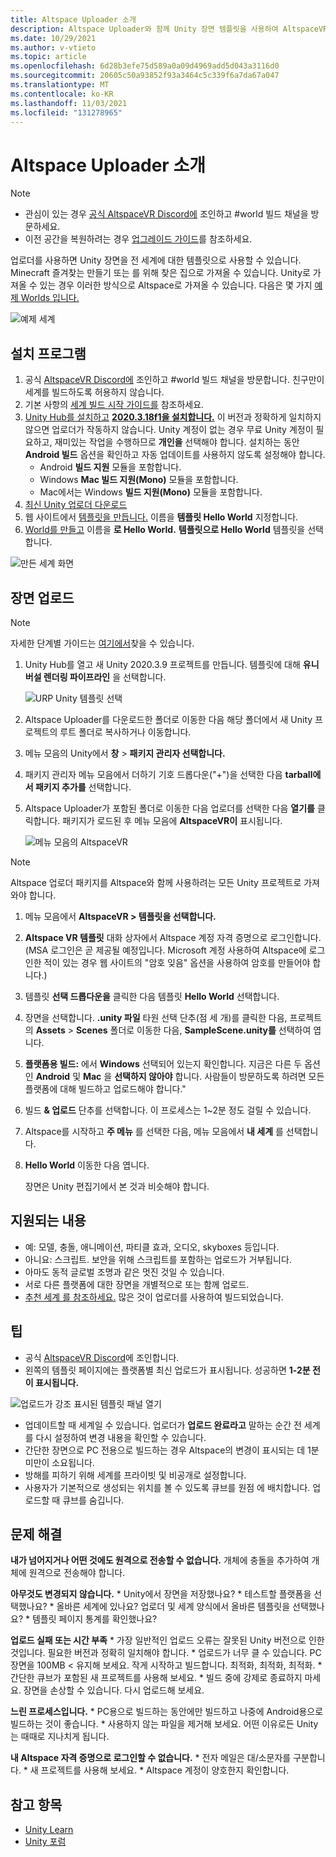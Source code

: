 ```yaml
---
title: Altspace Uploader 소개
description: Altspace Uploader와 함께 Unity 장면 템플릿을 사용하여 AltspaceVR 세계를 설정하고 업로드하는 방법을 알아봅니다.
ms.date: 10/29/2021
ms.author: v-vtieto
ms.topic: article
ms.openlocfilehash: 6d28b3efe75d589a0a09d4969add5d043a3116d0
ms.sourcegitcommit: 20605c50a93852f93a3464c5c339f6a7da67a047
ms.translationtype: MT
ms.contentlocale: ko-KR
ms.lasthandoff: 11/03/2021
ms.locfileid: "131278965"
---
```

# <a name="introducing-the-altspace-uploader"></a>Altspace Uploader 소개

> [!NOTE]
> - 관심이 있는 경우 [공식 AltspaceVR Discord에](https://discordapp.com/invite/altspacevr) 조인하고 #world 빌드 채널을 방문하세요.  
> - 이전 공간을 복원하려는 경우 [업그레이드 가이드](upgrading-old-unity-projects.md)를 참조하세요. 

업로더를 사용하면 Unity 장면을 전 세계에 대한 템플릿으로 사용할 수 있습니다. Minecraft 즐겨찾는 만들기 또는 를 위해 찾은 집으로 가져올 수 있습니다. Unity로 가져올 수 있는 경우 이러한 방식으로 Altspace로 가져올 수 있습니다. 다음은 몇 가지 [예제 Worlds 입니다.](https://account.altvr.com/worlds/1046572460192825569)

![예제 세계](images/unity-uploader-img-01.png)

## <a name="setup"></a>설치 프로그램

1. 공식 [AltspaceVR Discord에](https://discordapp.com/invite/altspacevr) 조인하고 #world 빌드 채널을 방문합니다. 친구만이 세계를 빌드하도록 허용하지 않습니다.
2. 기본 사항의 [세계 빌드 시작 가이드를](world-building-getting-started.md) 참조하세요.
3. [Unity Hub를 설치하고](https://blogs.unity3d.com/2018/01/24/streamline-your-workflow-introducing-unity-hub-beta) [**2020.3.18f1을 설치합니다.**](https://unity3d.com/unity/whats-new/2020.3.18) 이 버전과 정확하게 일치하지 않으면 업로더가 작동하지 않습니다. Unity 계정이 없는 경우 무료 Unity 계정이 필요하고, 재미있는 작업을 수행하므로 **개인을** 선택해야 합니다. 설치하는 동안 **Android 빌드** 옵션을 확인하고 자동 업데이트를 사용하지 않도록 설정해야 합니다.
    * Android **빌드 지원** 모듈을 포함합니다.
    * Windows **Mac 빌드 지원(Mono)** 모듈을 포함합니다.
    * Mac에서는 Windows **빌드 지원(Mono)** 모듈을 포함합니다.
4. [최신 Unity 업로더 다운로드](https://altvr.com/download-latest-unity-uploader)
5. 웹 사이트에서 [템플릿을 만듭니다.](https://account.altvr.com/space_templates/new) 이름을 **템플릿 Hello World** 지정합니다.
6. [World를 만들고](https://account.altvr.com/worlds/my) 이름을 **로 Hello World.** **템플릿으로 Hello World** 템플릿을 선택합니다.

![만든 세계 화면](images/unity-uploader-img-02.png)

## <a name="upload-your-scene"></a>장면 업로드

> [!NOTE]
> 자세한 단계별 가이드는 [여기에서](https://buildingthemetaverse.medium.com/how-to-make-your-own-altspace-templates-and-kits-unity-2020-3-9-uploader-2-x-5b40e92bb759)찾을 수 있습니다.

1. Unity Hub를 열고 새 Unity 2020.3.9 프로젝트를 만듭니다. 템플릿에 대해 **유니버설 렌더링 파이프라인** 을 선택합니다.

    ![URP Unity 템플릿 선택](images/001-unity-templates.png)

1. Altspace Uploader를 다운로드한 폴더로 이동한 다음 해당 폴더에서 새 Unity 프로젝트의 루트 폴더로 복사하거나 이동합니다.
1. 메뉴 모음의 Unity에서 **창**  >  **패키지 관리자 선택합니다.**
1. 패키지 관리자 메뉴 모음에서 더하기 기호 드롭다운("+")을 선택한 다음 **tarball에서 패키지 추가를** 선택합니다.
1. Altspace Uploader가 포함된 폴더로 이동한 다음 업로더를 선택한 다음 **열기를** 클릭합니다.  패키지가 로드된 후 메뉴 모음에 **AltspaceVR이** 표시됩니다.

    ![메뉴 모음의 AltspaceVR](images/002-altspacevr-on-menu-bar.png)

> [!NOTE]
> Altspace 업로더 패키지를 Altspace와 함께 사용하려는 모든 Unity 프로젝트로 가져와야 합니다.
1. 메뉴 모음에서 **AltspaceVR > 템플릿을 선택합니다.**
1. **Altspace VR 템플릿** 대화 상자에서 Altspace 계정 자격 증명으로 로그인합니다. (MSA 로그인은 곧 제공될 예정입니다. Microsoft 계정 사용하여 Altspace에 로그인한 적이 있는 경우 웹 사이트의 "암호 잊음" 옵션을 사용하여 암호를 만들어야 합니다.)
1. 템플릿 **선택 드롭다운을** 클릭한 다음 템플릿 **Hello World** 선택합니다.
1. 장면을 선택합니다. **.unity 파일** 타원 선택 단추(점 세 개)를 클릭한 다음, 프로젝트의 **Assets**  >  **Scenes** 폴더로 이동한 다음, **SampleScene.unity를** 선택하여 엽니다.
1. **플랫폼용 빌드:** 에서 **Windows** 선택되어 있는지 확인합니다. 지금은 다른 두 옵션인 **Android** 및 **Mac** 을 **선택하지 않아야** 합니다. 사람들이 방문하도록 하려면 모든 플랫폼에 대해 빌드하고 업로드해야 합니다."
1. 빌드 **& 업로드** 단추를 선택합니다. 이 프로세스는 1~2분 정도 걸릴 수 있습니다.
1. Altspace를 시작하고 **주 메뉴** 를 선택한 다음, 메뉴 모음에서 **내 세계** 를 선택합니다.
1. **Hello World** 이동한 다음 엽니다.

    장면은 Unity 편집기에서 본 것과 비슷해야 합니다.

## <a name="whats-supported"></a>지원되는 내용

* 예: 모델, 충돌, 애니메이션, 파티클 효과, 오디오, skyboxes 등입니다.
* 아니요: 스크립트. 보안을 위해 스크립트를 포함하는 업로드가 거부됩니다.
* 아마도 동적 글로벌 조명과 같은 멋진 것일 수 있습니다.
* 서로 다른 플랫폼에 대한 장면을 개별적으로 또는 함께 업로드.
* [추천 세계 를 참조하세요.](https://account.altvr.com/worlds/featured) 많은 것이 업로더를 사용하여 빌드되었습니다.

## <a name="tips"></a>팁

* 공식 [AltspaceVR Discord](https://discordapp.com/invite/altspacevr)에 조인합니다.
* 왼쪽의 템플릿 페이지에는 플랫폼별 최신 업로드가 표시됩니다. 성공하면 **1-2분 전이 표시됩니다.** 

![업로드가 강조 표시된 템플릿 패널 열기](images/template-upload-list.png)

* 업데이트할 때 세계일 수 있습니다. 업로더가 **업로드 완료라고** 말하는 순간 전 세계를 다시 설정하여 변경 내용을 확인할 수 있습니다.
* 간단한 장면으로 PC 전용으로 빌드하는 경우 Altspace의 변경이 표시되는 데 1분 미만이 소요됩니다.
* 방해를 피하기 위해 세계를 프라이빗 및 비공개로 설정합니다.
* 사용자가 기본적으로 생성되는 위치를 볼 수 있도록 큐브를 원점 에 배치합니다. 업로드할 때 큐브를 숨깁니다.

## <a name="troubleshooting"></a>문제 해결

**내가 넘어지거나 어떤 것에도 원격으로 전송할 수 없습니다.** 개체에 충돌을 추가하여 개체에 원격으로 전송해야 합니다.

**아무것도 변경되지 않습니다.**
    * Unity에서 장면을 저장했나요?
    * 테스트할 플랫폼을 선택했나요?
    * 올바른 세계에 있나요? 업로더 및 세계 양식에서 올바른 템플릿을 선택했나요?
    * 템플릿 페이지 통계를 확인했나요?

**업로드 실패 또는 시간 부족**
    * 가장 일반적인 업로드 오류는 잘못된 Unity 버전으로 인한 것입니다. 필요한 버전과 정확히 일치해야 합니다.
    * 업로드가 너무 클 수 있습니다. PC 장면을 100MB < 유지해 보세요. 작게 시작하고 빌드합니다. 최적화, 최적화, 최적화.
    * 간단한 큐브가 포함된 새 프로젝트를 사용해 보세요.
    * 빌드 중에 강제로 종료하지 마세요. 장면을 손상할 수 있습니다. 다시 업로드해 보세요.

**느린 프로세스입니다.**
    * PC용으로 빌드하는 동안에만 빌드하고 나중에 Android용으로 빌드하는 것이 좋습니다.
    * 사용하지 않는 파일을 제거해 보세요. 어떤 이유로든 Unity는 때때로 지나치게 됩니다.

**내 Altspace 자격 증명으로 로그인할 수 없습니다.**
    * 전자 메일은 대/소문자를 구분합니다.
    * 새 프로젝트를 사용해 보세요.
    * Altspace 계정이 양호한지 확인합니다.

## <a name="see-also"></a>참고 항목

* [Unity Learn](https://unity3d.com/learn)
* [Unity 포럼](https://forum.unity.com)  
